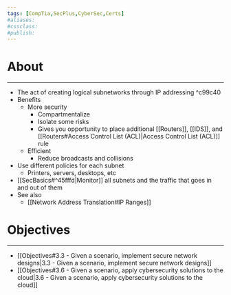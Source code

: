 ```yaml
---
tags: [CompTia,SecPlus,CyberSec,Certs]
#aliases:
#cssclass:
#publish:
---
```


# About
---
- The act of creating logical subnetworks through IP addressing ^c99c40
- Benefits
	- More security
		- Compartmentalize
		- Isolate some risks
		- Gives you opportunity to place additional [[Routers]], [[IDS]], and [[Routers#Access Control List (ACL)|Access Control List (ACL)]] rule
	- Efficient
		- Reduce broadcasts and collisions
- Use different policies for each subnet
	- Printers, servers, desktops, etc
- [[SecBasics#^45fffd|Monitor]] all subnets and the traffic that goes in and out of them
- See also
	- [[Network Address Translation#IP Ranges]]

# Objectives
---
- [[Objectives#3.3 - Given a scenario, implement secure network designs|3.3 - Given a scenario, implement secure network designs]]
- [[Objectives#3.6 - Given a scenario, apply cybersecurity solutions to the cloud|3.6 - Given a scenario, apply cybersecurity solutions to the cloud]]